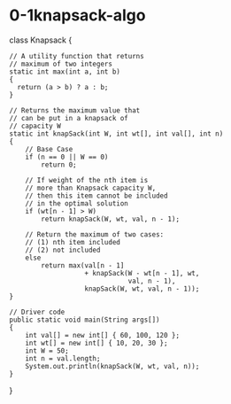 # 0-1knapsack-algo
class Knapsack {
 
    // A utility function that returns
    // maximum of two integers
    static int max(int a, int b)
    {
      return (a > b) ? a : b;
    }
 
    // Returns the maximum value that
    // can be put in a knapsack of
    // capacity W
    static int knapSack(int W, int wt[], int val[], int n)
    {
        // Base Case
        if (n == 0 || W == 0)
            return 0;
 
        // If weight of the nth item is
        // more than Knapsack capacity W,
        // then this item cannot be included
        // in the optimal solution
        if (wt[n - 1] > W)
            return knapSack(W, wt, val, n - 1);
 
        // Return the maximum of two cases:
        // (1) nth item included
        // (2) not included
        else
            return max(val[n - 1]
                       + knapSack(W - wt[n - 1], wt,
                                  val, n - 1),
                       knapSack(W, wt, val, n - 1));
    }
 
    // Driver code
    public static void main(String args[])
    {
        int val[] = new int[] { 60, 100, 120 };
        int wt[] = new int[] { 10, 20, 30 };
        int W = 50;
        int n = val.length;
        System.out.println(knapSack(W, wt, val, n));
    }
}
